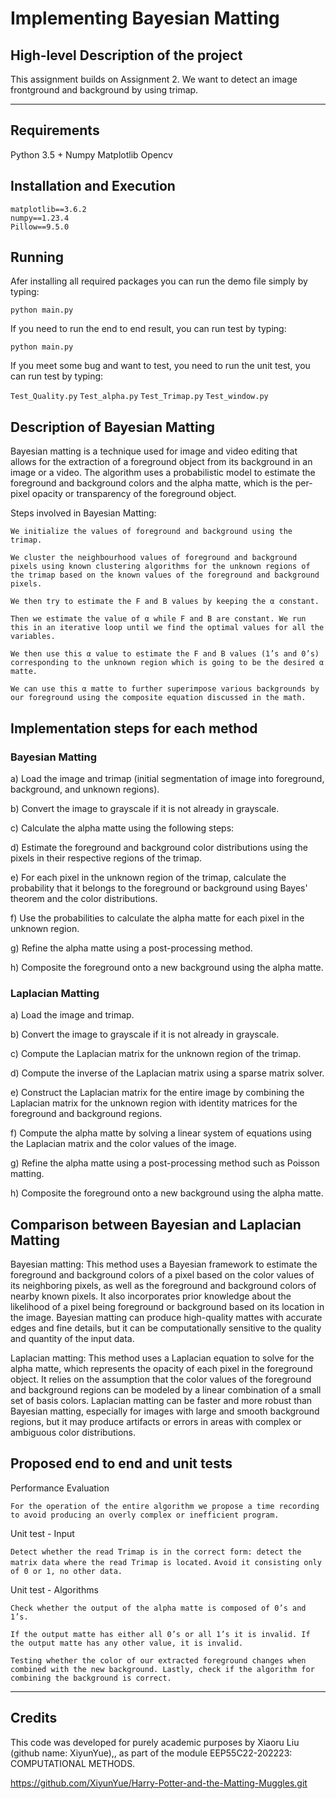 # Implementing Bayesian Matting

## High-level Description of the project

This assignment builds on Assignment 2. We want to detect an image frontground and background by using trimap.

---
## Requirements
Python 3.5 +
Numpy
Matplotlib
Opencv


## Installation and Execution                 
```
matplotlib==3.6.2
numpy==1.23.4
Pillow==9.5.0
```


## Running
Afer installing all required packages you can run the demo file simply by typing:

`python main.py`

If you need to run the end to end result, you can run test by typing:

`python main.py`

If you meet some bug and want to test, you need to run the unit test, you can run test by typing:

`Test_Quality.py`
`Test_alpha.py`
`Test_Trimap.py`
`Test_window.py`

## Description of Bayesian Matting

Bayesian matting is a technique used for image and video editing that allows for the extraction of a foreground object from its background in an image or a video. The algorithm uses a probabilistic model to estimate the foreground and background colors and the alpha matte, which is the per-pixel opacity or transparency of the foreground object.

Steps involved in Bayesian Matting:

`We initialize the values of foreground and background using the trimap.`

`We cluster the neighbourhood values of foreground and background pixels using known clustering algorithms for the unknown regions of the trimap based on the known values of the foreground and background pixels.`

`We then try to estimate the F and B values by keeping the α constant.`

`Then we estimate the value of α while F and B are constant. We run this in an iterative loop until we find the optimal values for all the variables.`

`We then use this α value to estimate the F and B values (1’s and 0’s) corresponding to the unknown region which is going to be the desired α matte.`

`We can use this α matte to further superimpose various backgrounds by our foreground using the composite equation discussed in the math.`

## Implementation steps for each method

### Bayesian Matting

a) Load the image and trimap (initial segmentation of image into foreground, background, and unknown regions).

b) Convert the image to grayscale if it is not already in grayscale.

c) Calculate the alpha matte using the following steps:

d) Estimate the foreground and background color distributions using the pixels in their respective regions of the trimap.

e) For each pixel in the unknown region of the trimap, calculate the probability that it belongs to the foreground or background using Bayes' theorem and the color distributions.

f) Use the probabilities to calculate the alpha matte for each pixel in the unknown region.

g) Refine the alpha matte using a post-processing method.

h) Composite the foreground onto a new background using the alpha matte.

### Laplacian Matting

a) Load the image and trimap.

b) Convert the image to grayscale if it is not already in grayscale.

c) Compute the Laplacian matrix for the unknown region of the trimap.

d) Compute the inverse of the Laplacian matrix using a sparse matrix solver.

e) Construct the Laplacian matrix for the entire image by combining the Laplacian matrix for the unknown region with identity matrices for the foreground and background regions.

f) Compute the alpha matte by solving a linear system of equations using the Laplacian matrix and the color values of the image.

g) Refine the alpha matte using a post-processing method such as Poisson matting.

h) Composite the foreground onto a new background using the alpha matte.

## Comparison between Bayesian and Laplacian Matting

Bayesian matting: This method uses a Bayesian framework to estimate the foreground and background colors of a pixel based on the color values of its neighboring pixels, as well as the foreground and background colors of nearby known pixels. It also incorporates prior knowledge about the likelihood of a pixel being foreground or background based on its location in the image. Bayesian matting can produce high-quality mattes with accurate edges and fine details, but it can be computationally sensitive to the quality and quantity of the input data.

Laplacian matting: This method uses a Laplacian equation to solve for the alpha matte, which represents the opacity of each pixel in the foreground object. It relies on the assumption that the color values of the foreground and background regions can be modeled by a linear combination of a small set of basis colors. Laplacian matting can be faster and more robust than Bayesian matting, especially for images with large and smooth background regions, but it may produce artifacts or errors in areas with complex or ambiguous color distributions.

## Proposed end to end and unit tests

Performance Evaluation

`For the operation of the entire algorithm we propose a time recording to avoid producing an overly complex or inefficient program.`

Unit test - Input

`Detect whether the read Trimap is in the correct form: detect the matrix data where the read Trimap is located.`
`Avoid it consisting only of 0 or 1, no other data.`

Unit test - Algorithms

`Check whether the output of the alpha matte is composed of 0’s and 1’s.`

`If the output matte has either all 0’s or all 1’s it is invalid. If the output matte has any other value, it is invalid.`

`Testing whether the color of our extracted foreground changes when combined with the new background. Lastly, check if the algorithm for combining the background is correct.`

---
## Credits

This code was developed for purely academic purposes by Xiaoru Liu (github name: XiyunYue),, as part of the module EEP55C22-202223: COMPUTATIONAL METHODS.

https://github.com/XiyunYue/Harry-Potter-and-the-Matting-Muggles.git